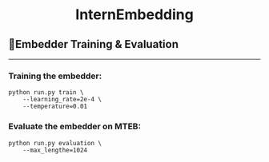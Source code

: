 <h1 align="center"> InternEmbedding </h1>

## 🚀Embedder Training & Evaluation
-------
### Training the embedder:
```shell
python run.py train \
    --learning_rate=2e-4 \
    --temperature=0.01
```

### Evaluate the embedder on MTEB:
```shell
python run.py evaluation \
    --max_lengthe=1024
```